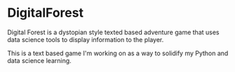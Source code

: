 # DigitalForest
Digital Forest is a dystopian style texted based adventure game that uses data science tools to display information to the player.

This is a text based game I'm working on as a way to solidify my Python and data science learning.
